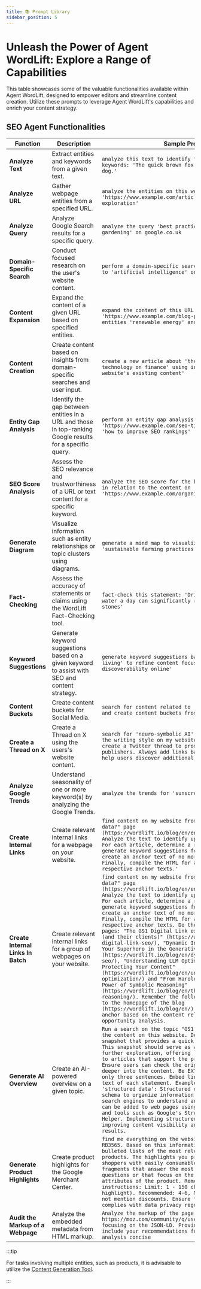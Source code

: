 ```yaml
---
title: 📚 Prompt Library
sidebar_position: 5
---
```


# Unleash the Power of Agent WordLift: Explore a Range of Capabilities

This table showcases some of the valuable functionalities available within Agent WordLift, designed to empower editors and streamline content creation. Utilize these prompts to leverage Agent WordLift's capabilities and enrich your content strategy.

## SEO Agent Functionalities

| Function | Description | Sample Prompt |
|----------|-------------|---------------|
| **Analyze Text** | Extract entities and keywords from a given text. | `analyze this text to identify the main entities and keywords: 'The quick brown fox jumps over the lazy dog.'` |
| **Analyze URL** | Gather webpage entities from a specified URL. | `analyze the entities on this webpage: 'https://www.example.com/article-about-space-exploration'` |
| **Analyze Query** | Analyze Google Search results for a specific query. | `analyze the query 'best practices for sustainable gardening' on google.co.uk` |
| **Domain-Specific Search** | Conduct focused research on the user's website content. | `perform a domain-specific search for articles related to 'artificial intelligence' on my website` |
| **Content Expansion** | Expand the content of a given URL based on specified entities. | `expand the content of this URL 'https://www.example.com/blog-post' by focusing on the entities 'renewable energy' and 'solar panels'` |
| **Content Creation** | Create content based on insights from domain-specific searches and user input. | `create a new article about 'the impact of blockchain technology on finance' using insights from our website's existing content'` |
| **Entity Gap Analysis** | Identify the gap between entities in a URL and those in top-ranking Google results for a specific query. | `perform an entity gap analysis for 'https://www.example.com/seo-tips' against the query 'how to improve SEO rankings'` |
| **SEO Score Analysis** | Assess the SEO relevance and trustworthiness of a URL or text content for a specific keyword. | `analyze the SEO score for the keyword 'organic coffee' in relation to the content on 'https://www.example.com/organic-coffee-benefits'` |
| **Generate Diagram** | Visualize information such as entity relationships or topic clusters using diagrams. | `generate a mind map to visualize the topic clusters for 'sustainable farming practices'` |
| **Fact-Checking** | Assess the accuracy of statements or claims using the WordLift Fact-Checking tool. | `fact-check this statement: 'Drinking two liters of water a day can significantly reduce the risk of kidney stones'` |
| **Keyword Suggestions** | Generate keyword suggestions based on a given keyword to assist with SEO and content strategy. | `generate keyword suggestions based on 'sustainable living' to refine content focus and enhance discoverability online'` |
| **Content Buckets** | Create content buckets for Social Media. | `search for content related to 'GS1', 'GS1 Digital Link' and create content buckets from Social Media.` |
| **Create a Thread on X** | Create a Thread on X using the users's website content. | `search for 'neuro-symbolic AI' and carefully analyze the writing style on my website and, with this in mind, create a Twitter thread to promote the topic to web publishers. Always add links back to the website to help users discover additional information.` |
| **Analyze Google Trends** | Understand seasonality of one or more keyword(s) by analyzing the Google Trends. | `analyze the trends for 'sunscreen' and 'moisturizer'.` |
| **Create Internal Links** | Create relevant internal links for a webpage on your website. | `find content on my website from the "What is structured data?" page (https://wordlift.io/blog/en/entity/structured-data/). Analyze the text to identify up to 5 related articles. For each article, determine a relevant keyword, generate keyword suggestions for each keyword, and create an anchor text of no more than 30 characters. Finally, compile the HTML for all 5 links with their respective anchor texts.'` |
| **Create Internal Links In Batch** | Create relevant internal links for a group of webpages on your website. | `find content on my website from the "What is structured data?" page (https://wordlift.io/blog/en/entity/structured-data/). Analyze the text to identify up to 5 related articles. For each article, determine a relevant keyword, generate keyword suggestions for each keyword, and create an anchor text of no more than 30 characters. Finally, compile the HTML for all 5 links with their respective anchor texts. Do the same work also for the pages: "The GS1 Digital Link explained for SEO Jedis (and their clients)" (https://wordlift.io/blog/en/gs1-digital-link-seo/), "Dynamic Internal Links in SEO: Your Superhero in the Generative AI Era" (https://wordlift.io/blog/en/dynamic-internal-links-in-seo/), "Understanding LLM Optimization: Ethical AI and Protecting Your Content" (https://wordlift.io/blog/en/understanding-llm-optimization/) and "From Harold Cohen to Modern AI: The Power of Symbolic Reasoning" (https://wordlift.io/blog/en/the-power-of-symbolic-reasoning/). Remember the following rules: never link to the homepage of the blog (https://wordlift.io/blog/en/) choose carefully the anchor based on the content relevancy and keyword opportunity analysis.` |
| **Generate AI Overview** | Create an AI-powered overview on a given topic. | `Run a search on the topic "GS1 Digital Link" using only the content on this website. Develop an AI-powered snapshot that provides a quick overview of the topic. This snapshot should serve as a starting point for further exploration, offering links with text anchors to articles that support the provided information. Ensure users can check the original sources and delve deeper into the content. Be EXTREMELY CONCISE, using only three sentences. Embed links directly in the key text of each statement. Example Execution for 'structured data': Structured data uses a predefined schema to organize information, making it easier for search engines to understand and display content. It can be added to web pages using formats like JSON-LD and tools such as Google's Structured Data Markup Helper. Implementing structured data enhances SEO by improving content visibility and accuracy in search results.` |
| **Generate Product Highlights** | Create product highlights for the Google Merchant Center. | `find me everything on the website on the Ray-Ban RB3565. Based on this information write me a short bulleted lists of the most relevant highlights of your products. The highlights you provide should help shoppers with easily consumable, quick-to-scan sentence fragments that answer the most common consumer questions or that focus on the most important attributes of the product. Remember the following instructions: Limit: 1 - 150 characters (per highlight). Recommended: 4-6, Minimum 2 highlights. Do not mention discounts. Ensure that the provided content complies with data privacy regulations` |
| **Audit the Markup of a Webpage** | Analyze the embedded metadata from HTML markup. | `Analyze the markup of the page at https://moz.com/community/q/user/jennita#communityPage, focusing on the JSON-LD. Provide a brief review and include your recommendations for improvement. Keep the analysis concise` |                                                                                                                                                                                                        |


:::tip

For tasks involving multiple entities, such as products, it is advisable to utilize the [Content Generation Tool](/content-generation/).

:::